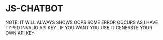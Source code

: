 # JS-CHATBOT
NOTE: IT WILL ALWAYS SHOWS OOPS SOME ERROR OCCURS AS I HAVE TYPED INVALID API KEY , IF YOU WANT YOU USE IT GENERSTE YOUR OWN  API KEY 
